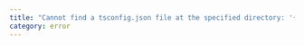 ```yaml
---
title: "Cannot find a tsconfig.json file at the specified directory: '{0}'."
category: error
---
```

